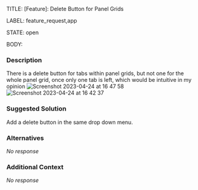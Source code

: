 TITLE:
[Feature]: Delete Button for Panel Grids

LABEL:
feature_request,app

STATE:
open

BODY:
### Description

There is a delete button for tabs within panel grids, but not one for the whole panel grid, once only one tab is left, which would be intuitive in my opinion
![Screenshot 2023-04-24 at 16 47 58](https://user-images.githubusercontent.com/83063125/234033753-c02215df-50d8-4ab4-aea3-c1f2eb03d3dd.png)
![Screenshot 2023-04-24 at 16 42 37](https://user-images.githubusercontent.com/83063125/234033769-da7be69c-6bb0-4c1c-ace0-f77309b77682.png)


### Suggested Solution

Add a delete button in the same drop down menu.

### Alternatives

_No response_

### Additional Context

_No response_

